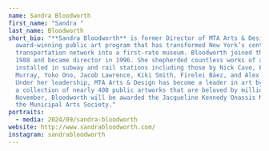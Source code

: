```yaml
---
name: Sandra Bloodworth
first_name: "Sandra "
last_name: Bloodworth
short_bio: "**Sandra Bloodworth** is former Director of MTA Arts & Design, the
  award-winning public art program that has transformed New York’s century-old
  transportation network into a first-rate museum. Bloodworth joined the MTA in
  1988 and became director in 1996. She shepherded countless works of art
  installed in subway and rail stations including those by Nick Cave, Elizabeth
  Murray, Yoko Ono, Jacob Lawrence, Kiki Smith, Firelei Báez, and Alex Katz.
  Under her leadership, MTA Arts & Design has become a leader in art by creating
  a collection of nearly 400 public artworks that are beloved by millions. In
  November, Bloodworth will be awarded the Jacqueline Kennedy Onassis Medal from
  the Municipal Arts Society."
portraits:
  - media: 2024/09/sandra-bloodworth
website: http://www.sandrabloodworth.com/
instagram: sandrabloodworth
---
```

